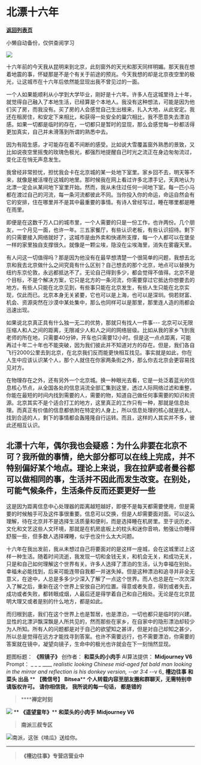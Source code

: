 # 北漂十六年

[**返回列表页**](/gzh/槽边往事)

小懒自动备份，仅供查阅学习

![](https://mmbiz.qpic.cn/mmbiz_jpg/Ia6gU9JNtkrYOXuZVjzeia1RZiaYLibGs9LMIhjGpXkkx01lu0PcwtjKJAtIJ9J5GAM97q3TMD2V7rChcbkdic5Klg/640?wx_fmt=jpeg&from;=appmsg)

十六年前的今天我从昆明来到北京，此刻窗外的天光和那天同样明媚。那天我在想着地震的事，怀疑那是不是个有关于前途的预兆。今天我想的却是北京夜空里的极光，让这城市在十六年后依然能显现出我不曾见过的一面。

一个人如果能顺利从小学到大学毕业，刚好是十六年。许多人在这城里待上十年，就觉得自己融入了本地生活，已经算是个本地人。我没有这种想法，可能是因为他们买了房，而我没有。买了房的人会感觉自己生出根来，扎入大地，从此安定。我还在租房住，和安定下来相比，和获得一处安全的巢穴相比，我不愿意失去漂泊感。如果一切都是临时的存在，一切都只是暂时的显现，那么会感觉每一秒都活得更加真实，自己并未滑落到所谓的熟悉中去。

因为有陌生感，才可能存在着不间断的感受。比如说大雪覆盖窗外熟悉的景致，又比如说夜空里摇曳的玫瑰色极光，都强烈地提醒自己时光之流正在身边匆匆流过，变化正在悄无声息发生。

我曾经非常担忧，担忧我会卡在北京城的某一处地下室里。家乡回不去，明天等不来，就像是被活埋在这城的地里。那时候我在网上看过许多北漂手记，天真地认为北漂一定会从某间地下室里开始。然而，我从未住过任何一间地下室。每一匹小马都在渡过自己的河流，每一条河流都彼此不同。当你投入你的命运，命运自然会有它的安排，住在哪里并不是其中最重要的事情。有诗人曾经写过，睡在哪里都是睡在雨里。

即便是在这数千万人口的城市里，一个人需要的只是一份工作，也许两份。几个朋友，一个月见一面，也许一年。三五家餐厅，有些认识老板，有些认识招待。剩下的只需要接入网络就好了，这城市是由外卖和快递所支撑，每一个人都可以在堡垒一样的家里独自支撑很久。就像是一颗尘埃，隐没在尘埃海里，消失在雾霾天里。

有人问这一切值得吗？那是因为他没有在最早想清楚一个很简单的问题，我想去北京和我去北京做什么之间究竟有什么区别？自己想去的那个北京，地点可以替换为纽约东京伦敦，永远都抵达不了。无论自己得到多少，都会觉得不值得。北京不是个目标，不是个解决方案，它只是北方的一条河流，你需要穿过它抵达你想要去的地方。有些人只能在北京见到，有些事只能在北京发生，有些人生只能在北京实现，仅此而已。北京本身无关紧要，它也可以是上海，也可以是深圳。倘若财富、机会、资源突然在沙漠中某处集中，那么也同样可以是那里，那里连人造的雨都会迅速出现。

如果说北京真正具有什么独一无二的优势，那就只有找人一件事---
北京可以无限压缩人和人之间的距离，无限减少人和人之间的网络层级。比如从我的家乡飞到我老师的所在地，只需要40分钟，开车也只需要12小时。但是这一点点距离，可能再过十年二十年也不能突破，因为我们彼此并不知道对方的存在。但是，我们各自飞行2000公里去到北京，在北京我们反而能更快相互找见。事实就是如此，你在人生中应该认识某个人，那个人就住在你家两条街之外，那么你去北京会更容易找见对方。

在物理存在之外，还有另外一个北京城。换一种眼光去看，它是一处泛着蓝光的信息核心节点，从全国各处的信息涓流全部汇集到这里，透过人际网络过滤和重整，你能在最短的时间内找到需要的人，需要的物，知道自己做任何事需要的知识和资源。北京其实不是个适合打工的地方，这里真正的工作只有一种，那就是信息处理。而真正有价值的信息都依附在特定的人身上，所以信息处理的核心就是找人。找到合适的人，剩下的事情都会轰隆隆自行运转。而且，这样的人其实并不多，彼此还相互认识。  

北漂十六年，偶尔我也会疑惑：为什么非要在北京不可？我所做的事情，绝大部分都可以在线上完成，并不特别偏好某个地点。理论上来说，我在拉萨或者曼谷都可以做相同的事，生活并不因此而发生改变。在别处，可能气候条件，生活条件反而还要更好一些
---
这是因为距离信息中心处理器的距离越短越好，即便不是每天都需要使用，但是需要的时候触手可及这件事很重要。信息可以交换，但是人却需要面对面。可以这么理解，待在北京并不是选择生活质量和便利，而是选择睡在机房里。至于说历史、文化和文艺这些人文环境，那就是在机房底板上的枕头和迷你音响，勉强让你睡得舒服一些，但多数人选择裸睡，似乎也没什么太大问题。  

十六年在我出发前，我从未想过自己将要面对的是这样一座城，会在这城里过上这样一种生活。随着时间流逝，我发现一切和金钱无关，和机会无关，和成功无关，只是和自己如何理解这个世界有关。许多人选择了漂泊的生活，认为幸福在别处。幸福未必能找到，后来可能连带自我都一并迷失掉。但是这种漂泊和追寻并非全无意义，在途中，人总是多多少少深入了解了一点这个世界。而人也总是在一次次深入了解之后，重新在这个世界上安放自己的位置。得意或者失意，得到或者失去，成功或者失败，都转眼成烟，人最后还是得学着自己和自己相处。无论是在北京昆明大理又或者是别的什么地方，都是如此。

而归根到底，我们在这个世界上也是暂居，也是漂泊，一切也都只是临时的兴建。显性的北漂沪飘深飘是人所共见的，然而那些在家乡，在自家中的隐形漂泊却较少为人所知。所有人的问题都是对于自己的欲望知之甚详，但是对自己却知之甚少，所以总是觉得在远方才能找寻到答案。也许不需要远行，也不需要漂泊，你需要的答案就在镜中，凝望向镜子，生命中的极光也许就会在下一刻悄然显现。

  

题图标题： **《照镜子》** 创作者： **和菜头的小肉手** AI算法提供： **Midjourney V6** Prompt： _ _ _ ____
_realistic looking Chinese mid-aged fat bald man looking in the mirror and
reflection is his donkey version, --ar 3:4_ \--v 6_ **槽边往事** **和菜头 出品** **
**【微信号】** **Bitsea**** **个人转载内容至朋友圈和群聊天，无需特别申请版权许可。** **请你相信我，** **我所说的每一句话，**
**都是错的**

>  ******禅定时刻**

![](https://mmbiz.qpic.cn/mmbiz_jpg/Ia6gU9JNtkrYOXuZVjzeia1RZiaYLibGs9LWQWMJ9icgYGGg9ur0zUfopRIDEPxT1bNqNJ93FYZyR1dXR4zgrvA9vw/640?wx_fmt=jpeg&from;=appmsg)
** **《遥望童年》**** **和菜头的小肉手** **Midjourney V6**

>  **南派三叔专区**

![](https://mmbiz.qpic.cn/mmbiz_jpg/Ia6gU9JNtkrYOXuZVjzeia1RZiaYLibGs9L8BBKQIah9lSMC5uYgmvxicS6MhPex9vROCO2QVAg5V6YPgKaQic9fzMg/640?wx_fmt=jpeg&from;=appmsg)南派，这张《啃瓜》送给你。
****

>  **《槽边往事》专营店营业中**

  

  

  

